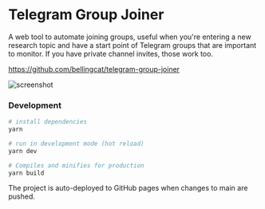 # Telegram Group Joiner
A web tool to automate joining groups, useful when you're entering a new research topic and have a start point of Telegram groups that are important to monitor. If you have private channel invites, those work too.

https://github.com/bellingcat/telegram-group-joiner

![screenshot](https://github.com/bellingcat/telegram-group-joiner/assets/19508417/5e18ab3c-28a7-424f-a297-fb705b3358b2)


### Development

```bash
# install dependencies
yarn

# run in development mode (hot reload)
yarn dev

# Compiles and minifies for production
yarn build
```
The project is auto-deployed to GitHub pages when changes to main are pushed.